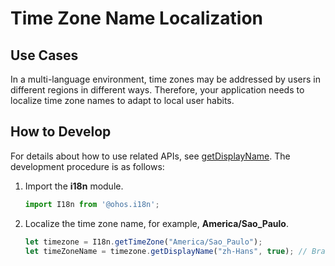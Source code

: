 # Time Zone Name Localization

## Use Cases

In a multi-language environment, time zones may be addressed by users in different regions in different ways. Therefore, your application needs to localize time zone names to adapt to local user habits.

## How to Develop

For details about how to use related APIs, see [getDisplayName](../reference/apis-localization-kit/js-apis-i18n.md#getdisplayname8). The development procedure is as follows:

1. Import the **i18n** module.
   ```ts
   import I18n from '@ohos.i18n';
   ```

2. Localize the time zone name, for example, **America/Sao_Paulo**.
   ```ts
   let timezone = I18n.getTimeZone("America/Sao_Paulo");
   let timeZoneName = timezone.getDisplayName("zh-Hans", true); // Brasilia Standard Time
   ```
